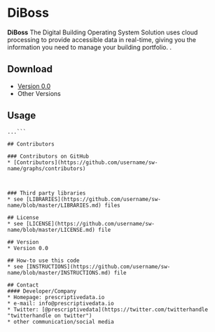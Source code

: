 DiBoss
======
**DiBoss** The Digital Building Operating System Solution uses cloud processing to provide accessible data in real-time,
giving you the information you need to manage your building portfolio. .



## Download
* [Version 0.0](https://github.com/PrescriptiveData/Adirondack.git)
* Other Versions

## Usage
```$ git clone https://github.com/PrescriptiveData/Adirondack.git
...```

## Contributors

### Contributors on GitHub
* [Contributors](https://github.com/username/sw-name/graphs/contributors)



### Third party libraries
* see [LIBRARIES](https://github.com/username/sw-name/blob/master/LIBRARIES.md) files

## License 
* see [LICENSE](https://github.com/username/sw-name/blob/master/LICENSE.md) file

## Version 
* Version 0.0

## How-to use this code
* see [INSTRUCTIONS](https://github.com/username/sw-name/blob/master/INSTRUCTIONS.md) file

## Contact
#### Developer/Company
* Homepage: prescriptivedata.io
* e-mail: info@prescriptivedata.io
* Twitter: [@prescriptivedata](https://twitter.com/twitterhandle "twitterhandle on twitter")
* other communication/social media